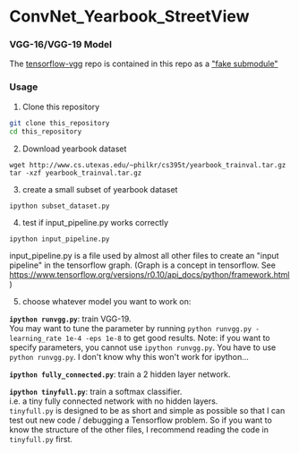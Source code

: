 # ConvNet_Yearbook_StreetView


### VGG-16/VGG-19 Model
The [tensorflow-vgg](https://github.com/machrisaa/tensorflow-vgg) repo is contained in this repo as a ["fake submodule"](http://debuggable.com/posts/git-fake-submodules:4b563ee4-f3cc-4061-967e-0e48cbdd56cb)

### Usage

1. Clone this repository
  ```bash
  git clone this_repository
  cd this_repository
  ```

2. Download yearbook dataset
  ```
  wget http://www.cs.utexas.edu/~philkr/cs395t/yearbook_trainval.tar.gz
  tar -xzf yearbook_trainval.tar.gz 
  ```

3. create a small subset of yearbook dataset
  ```
  ipython subset_dataset.py
  ```

4. test if input_pipeline.py works correctly
  ```
  ipython input_pipeline.py
  ```
  input_pipeline.py is a file used by almost all other files to create an "input pipeline" in the tensorflow graph. (Graph is a concept in tensorflow. See https://www.tensorflow.org/versions/r0.10/api_docs/python/framework.html) 
  
5. choose whatever model you want to work on:

  **`ipython runvgg.py`**: train VGG-19.  
  You may want to tune the parameter by running `python runvgg.py -learning_rate 1e-4 -eps 1e-8` to get good results. Note: if you want to specify parameters, you cannot use `ipython runvgg.py`. You have to use `python runvgg.py`. I don't know why this won't work for ipython...
  
  **`ipython fully_connected.py`**: train a 2 hidden layer network.  
  
  **`ipython tinyfull.py`**: train a softmax classifier.  
  i.e. a tiny fully connected network with no hidden layers.  
  `tinyfull.py` is designed to be as short and simple as possible so that I can test out new code / debugging a Tensorflow problem. So if you want to know the structure of the other files, I recommend reading the code in `tinyfull.py` first.
  

